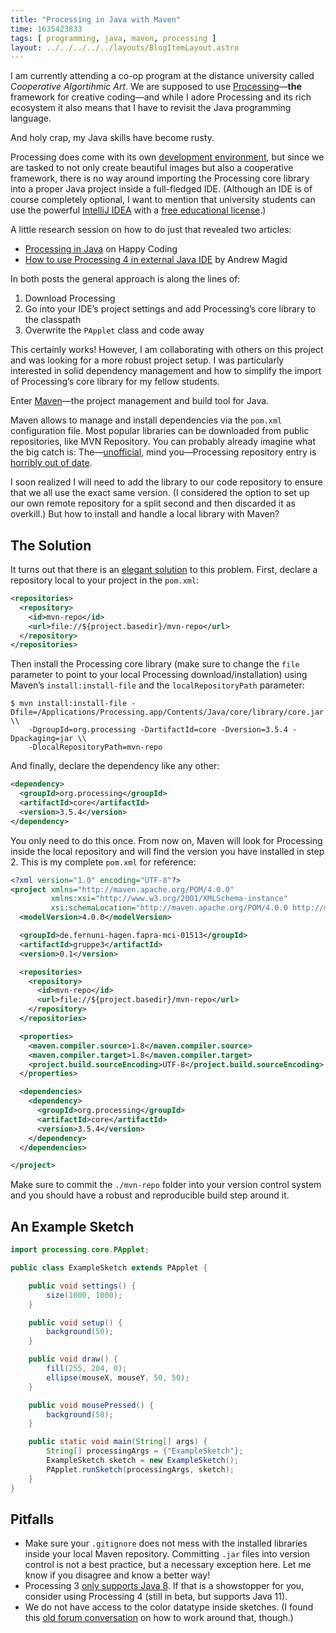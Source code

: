 ```yaml
---
title: "Processing in Java with Maven"
time: 1635423833
tags: [ programming, java, maven, processing ]
layout: ../../../../../layouts/BlogItemLayout.astro
---
```


I am currently attending a co-op program at the distance university called *Cooperative Algortihmic Art*. We are supposed to use [Processing](https://processing.org/)—**the** framework for creative coding—and while I adore Processing and its rich ecosystem it also means that I have to revisit the Java programming language.

And holy crap, my Java skills have become rusty.

Processing does come with its own [development environment](https://processing.org/environment/), but since we are tasked to not only create beautiful images but also a cooperative framework, there is no way around importing the Processing core library into a proper Java project inside a full-fledged IDE. (Although an IDE is of course completely optional, I want to mention that university students can use the powerful [IntelliJ IDEA](https://www.jetbrains.com/idea/) with a [free educational license](https://www.jetbrains.com/community/education/#students).)

A little research session on how to do just that revealed two articles:

* [Processing in Java](https://happycoding.io/tutorials/java/processing-in-java) on Happy Coding
* [How to use Processing 4 in external Java IDE](https://andrewmagid.com/Processing4-Java-IDE-Setup/) by Andrew Magid

In both posts the general approach is along the lines of:

1. Download Processing
2. Go into your IDE’s project settings and add Processing’s core library to the classpath
3. Overwrite the `PApplet` class and code away

This certainly works! However, I am collaborating with others on this project and was looking for a more robust project setup. I was particularly interested in solid dependency management and how to simplify the import of Processing’s core library for my fellow students.

Enter [Maven](https://maven.apache.org/)—the project management and build tool for Java.

Maven allows to manage and install dependencies via the `pom.xml` configuration file. Most popular libraries can be downloaded from public repositories, like MVN Repository. You can probably already imagine what the big catch is: The—[unofficial](https://github.com/processing/processing/issues/5666#issuecomment-426453307), mind you—Processing repository entry is [horribly out of date](https://mvnrepository.com/artifact/org.processing/core/3.3.6).

I soon realized I will need to add the library to our code repository to ensure that we all use the exact same version. (I considered the option to set up our own remote repository for a split second and then discarded it as overkill.) But how to install and handle a local library with Maven?

## The Solution

It turns out that there is an [elegant solution](https://stackoverflow.com/questions/2229757/maven-add-a-dependency-to-a-jar-by-relative-path/2230464#2230464) to this problem. First, declare a repository local to your project in the `pom.xml`:

```xml
<repositories>
  <repository>
    <id>mvn-repo</id>
    <url>file://${project.basedir}/mvn-repo</url>
  </repository>
</repositories>
```

Then install the Processing core library (make sure to change the `file` parameter to point to your local Processing download/installation) using Maven’s `install:install-file` and the `localRepositoryPath` parameter:

```shell
$ mvn install:install-file -Dfile=/Applications/Processing.app/Contents/Java/core/library/core.jar \\
    -DgroupId=org.processing -DartifactId=core -Dversion=3.5.4 -Dpackaging=jar \\
    -DlocalRepositoryPath=mvn-repo
```

And finally, declare the dependency like any other:

```xml
<dependency>
  <groupId>org.processing</groupId>
  <artifactId>core</artifactId>
  <version>3.5.4</version>
</dependency>
```

You only need to do this once. From now on, Maven will look for Processing inside the local repository and will find the version you have installed in step 2. This is my complete `pom.xml` for reference:

```xml
<?xml version="1.0" encoding="UTF-8"?>
<project xmlns="http://maven.apache.org/POM/4.0.0"
         xmlns:xsi="http://www.w3.org/2001/XMLSchema-instance"
         xsi:schemaLocation="http://maven.apache.org/POM/4.0.0 http://maven.apache.org/xsd/maven-4.0.0.xsd">
  <modelVersion>4.0.0</modelVersion>

  <groupId>de.fernuni-hagen.fapra-mci-01513</groupId>
  <artifactId>gruppe3</artifactId>
  <version>0.1</version>

  <repositories>
    <repository>
      <id>mvn-repo</id>
      <url>file://${project.basedir}/mvn-repo</url>
    </repository>
  </repositories>

  <properties>
    <maven.compiler.source>1.8</maven.compiler.source>
    <maven.compiler.target>1.8</maven.compiler.target>
    <project.build.sourceEncoding>UTF-8</project.build.sourceEncoding>
  </properties>

  <dependencies>
    <dependency>
      <groupId>org.processing</groupId>
      <artifactId>core</artifactId>
      <version>3.5.4</version>
    </dependency>
  </dependencies>

</project>
```

Make sure to commit the `./mvn-repo` folder into your version control system and you should have a robust and reproducible build step around it.

## An Example Sketch

```java
import processing.core.PApplet;

public class ExampleSketch extends PApplet {

    public void settings() {
        size(1000, 1000);
    }

    public void setup() {
        background(50);
    }

    public void draw() {
        fill(255, 204, 0);
        ellipse(mouseX, mouseY, 50, 50);
    }

    public void mousePressed() {
        background(50);
    }

    public static void main(String[] args) {
        String[] processingArgs = {"ExampleSketch"};
        ExampleSketch sketch = new ExampleSketch();
        PApplet.runSketch(processingArgs, sketch);
    }
}
```

## Pitfalls

* Make sure your `.gitignore` does not mess with the installed libraries inside your local Maven repository. Committing `.jar` files into version control is not a best practice, but a necessary exception here. Let me know if you disagree and know a better way!
* Processing 3 [only supports Java 8](https://github.com/processing/processing/wiki/Supported-Platforms#java-versions). If that is a showstopper for you, consider using Processing 4 (still in beta, but supports Java 11).
* We do not have access to the color datatype inside sketches. (I found this [old forum conversation](https://forum.processing.org/two/discussion/18889/how-to-use-color-in-code-for-a-processing-library) on how to work around that, though.)
